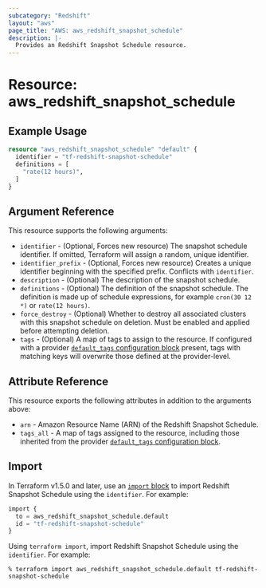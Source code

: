 ```yaml
---
subcategory: "Redshift"
layout: "aws"
page_title: "AWS: aws_redshift_snapshot_schedule"
description: |-
  Provides an Redshift Snapshot Schedule resource.
---
```


# Resource: aws_redshift_snapshot_schedule

## Example Usage

```terraform
resource "aws_redshift_snapshot_schedule" "default" {
  identifier = "tf-redshift-snapshot-schedule"
  definitions = [
    "rate(12 hours)",
  ]
}
```

## Argument Reference

This resource supports the following arguments:

* `identifier` - (Optional, Forces new resource) The snapshot schedule identifier. If omitted, Terraform will assign a random, unique identifier.
* `identifier_prefix` - (Optional, Forces new resource) Creates a unique
identifier beginning with the specified prefix. Conflicts with `identifier`.
* `description` - (Optional) The description of the snapshot schedule.
* `definitions` - (Optional) The definition of the snapshot schedule. The definition is made up of schedule expressions, for example `cron(30 12 *)` or `rate(12 hours)`.
* `force_destroy` - (Optional) Whether to destroy all associated clusters with this snapshot schedule on deletion. Must be enabled and applied before attempting deletion.
* `tags` - (Optional) A map of tags to assign to the resource. If configured with a provider [`default_tags` configuration block](https://registry.terraform.io/providers/hashicorp/aws/latest/docs#default_tags-configuration-block) present, tags with matching keys will overwrite those defined at the provider-level.

## Attribute Reference

This resource exports the following attributes in addition to the arguments above:

* `arn` - Amazon Resource Name (ARN) of the Redshift Snapshot Schedule.
* `tags_all` - A map of tags assigned to the resource, including those inherited from the provider [`default_tags` configuration block](https://registry.terraform.io/providers/hashicorp/aws/latest/docs#default_tags-configuration-block).

## Import

In Terraform v1.5.0 and later, use an [`import` block](https://developer.hashicorp.com/terraform/language/import) to import Redshift Snapshot Schedule using the `identifier`. For example:

```terraform
import {
  to = aws_redshift_snapshot_schedule.default
  id = "tf-redshift-snapshot-schedule"
}
```

Using `terraform import`, import Redshift Snapshot Schedule using the `identifier`. For example:

```console
% terraform import aws_redshift_snapshot_schedule.default tf-redshift-snapshot-schedule
```
